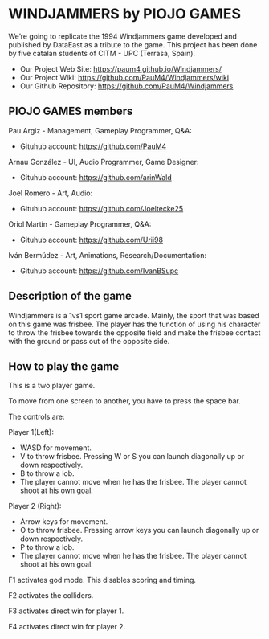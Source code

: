 # WINDJAMMERS by PIOJO GAMES
We’re going to replicate the 1994 Windjammers game developed and published by DataEast as a tribute to the game. This project has been done by five catalan students of CITM - UPC (Terrasa, Spain).

- Our Project Web Site: https://paum4.github.io/Windjammers/
- Our Project Wiki: https://github.com/PauM4/Windjammers/wiki
- Our Github Repository: https://github.com/PauM4/Windjammers

## PIOJO GAMES members

Pau Argiz - Management, Gameplay Programmer, Q&A:
- Gituhub account: https://github.com/PauM4

Arnau González - UI, Audio Programmer, Game Designer:
- Gituhub account: https://github.com/arinWald

Joel Romero - Art, Audio:
- Gituhub account: https://github.com/Joeltecke25

Oriol Martín - Gameplay Programmer, Q&A:
- Gituhub account: https://github.com/Urii98

Iván Bermúdez - Art, Animations, Research/Documentation:
- Gituhub account: https://github.com/IvanBSupc

## Description of the game
Windjammers is a 1vs1 sport game arcade. Mainly, the sport that was based on this game was frisbee. 
The player has the function of using his character to throw the frisbee towards the opposite field and make the frisbee contact with the ground or pass out of the opposite side.

## How to play the game

This is a two player game.

To move from one screen to another, you have to press the space bar.

The controls are:

Player 1(Left):

- WASD for movement.
- V to throw frisbee. Pressing W or S you can launch diagonally up or down respectively.
- B to throw a lob. 
- The player cannot move when he has the frisbee. The player cannot shoot at his own goal.

Player 2 (Right):

- Arrow keys for movement.
- O to throw frisbee. Pressing arrow keys you can launch diagonally up or down respectively.
- P to throw a lob.
- The player cannot move when he has the frisbee. The player cannot shoot at his own goal.

F1 activates god mode. This disables scoring and timing.

F2 activates the colliders.

F3 activates direct win for player 1.

F4 activates direct win for player 2.

